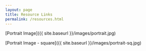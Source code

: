 ```yaml
---
layout: page
title: Resource Links
permalink: /resources.html
---
```


[Portrait Image]({{ site.baseurl }}/images/portrait.jpg)

[Portrait Image - square]({{ site.baseurl }}/images/portrait-sq.jpg)

